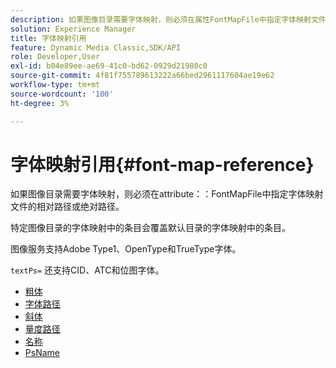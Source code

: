 ```yaml
---
description: 如果图像目录需要字体映射，则必须在属性FontMapFile中指定字体映射文件的相对路径或绝对路径。
solution: Experience Manager
title: 字体映射引用
feature: Dynamic Media Classic,SDK/API
role: Developer,User
exl-id: b04e89ee-ae69-41c0-bd62-0929d21980c0
source-git-commit: 4f81f755789613222a66bed2961117604ae19e62
workflow-type: tm+mt
source-wordcount: '100'
ht-degree: 3%

---
```


# 字体映射引用{#font-map-reference}

如果图像目录需要字体映射，则必须在attribute：：FontMapFile中指定字体映射文件的相对路径或绝对路径。

特定图像目录的字体映射中的条目会覆盖默认目录的字体映射中的条目。

图像服务支持Adobe Type1、OpenType和TrueType字体。

`textPs=` 还支持CID、ATC和位图字体。

* [粗体](r-bold-font.md)
* [字体路径](r-fontpath-font.md)
* [斜体](r-italic-font.md)
* [量度路径](r-metricspath-font.md)
* [名称](r-name-font.md)
* [PsName](r-psname-font.md)
